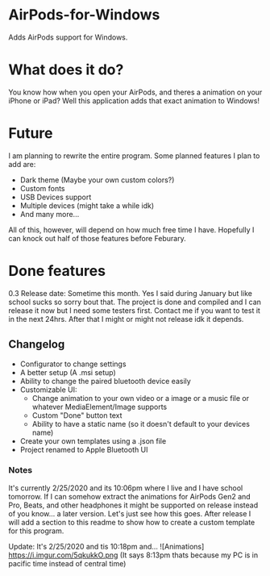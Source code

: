 # AirPods-for-Windows
Adds AirPods support for Windows.

# What does it do?
You know how when you open your AirPods, and theres a animation on your iPhone or iPad? Well this application adds that exact animation to Windows!

# Future
I am planning to rewrite the entire program. Some planned features I plan to add are:
- Dark theme (Maybe your own custom colors?)
- Custom fonts
- USB Devices support
- Multiple devices (might take a while idk)
- And many more...

All of this, however, will depend on how much free time I have. Hopefully I can knock out half of those features before Feburary.

# Done features
0.3 Release date: Sometime this month. Yes I said during January but like school sucks so sorry bout that. The project is done and compiled and I can release it now but I need some testers first. Contact me if you want to test it in the next 24hrs. After that I might or might not release idk it depends.

## Changelog
- Configurator to change settings
- A better setup (A .msi setup)
- Ability to change the paired bluetooth device easily
- Customizable UI:
  - Change animation to your own video or a image or a music file or whatever MediaElement/Image supports
  - Custom "Done" button text
  - Ability to have a static name (so it doesn't default to your devices name)
 - Create your own templates using a .json file
- Project renamed to Apple Bluetooth UI

### Notes
It's currently 2/25/2020 and its 10:06pm where I live and I have school tomorrow. If I can somehow extract the animations for AirPods Gen2 and Pro, Beats, and other headphones it might be supported on release instead of you know... a later version. Let's just see how this goes. After release I will add a section to this readme to show how to create a custom template for this program.

Update: It's 2/25/2020 and tis 10:18pm and...
![Animations] https://i.imgur.com/5qkukkO.png
(It says 8:13pm thats because my PC is in pacific time instead of central time)
